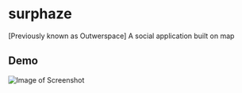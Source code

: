 # surphaze
[Previously known as Outwerspace] A social application built on map

## Demo
![Image of Screenshot](https://i.imgur.com/QtEcLKo.png)
